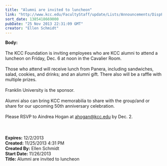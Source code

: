 ```yaml
---
title: "Alumni are invited to luncheon"
link: "http://www.kcc.edu/FacultyStaff/update/Lists/Announcements/DispForm.aspx?ID=1346"
sort_date: 1385418669000
pubDate: "25 Nov 2013 22:31:09 GMT"
creator: "Ellen Schmidt"
---
```


<div><b>Body:</b> <div class="ExternalClass5ADA24B08F8646BB9BDE763167AF8AE2">
<div><br />The KCC Foundation is inviting employees who are KCC alumni to attend a luncheon on Friday, Dec. 6 at noon in the Cavalier Room. </div>
<div> </div>
<div>Those who attend will receive lunch from Panera, including sandwiches, salad, cookies, and drinks; and an alumni gift. There also will be a raffle with multiple prizes.</div>
<div> </div>
<div>Franklin University is the sponsor. </div>
<div> </div>
<div>Alumni also can bring KCC memorabilia to share with the group/and or share for our upcoming 50th anniversary celebration. </div>
<div> </div>
<div>Please RSVP to Aindrea Hogan at <a href="mailto:ahogan@kcc.edu">ahogan@kcc.edu</a> by Dec. 2.</div>
<div> </div>
<div><br /> </div></div></div>
<div><b>Expires:</b> 12/2/2013</div>
<div><b>Created:</b> 11/25/2013 4:31 PM</div>
<div><b>Created By:</b> Ellen Schmidt</div>
<div><b>Start Date:</b> 11/26/2013</div>
<div><b>Title:</b> Alumni are invited to luncheon</div>
